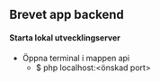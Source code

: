 ## Brevet app backend


#### Starta lokal utvecklingserver
- Öppna terminal i mappen api
  - $ php localhost:<önskad port>